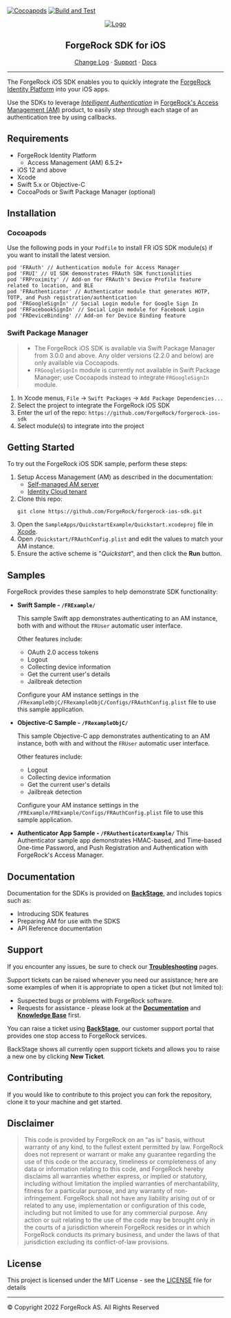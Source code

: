 [![Cocoapods](https://img.shields.io/cocoapods/v/FRAuth?color=%23f46200&label=Version&style=flat-square)](CHANGELOG.md)
[![Build and Test](https://github.com/ForgeRock/forgerock-ios-sdk/actions/workflows/ci.yaml/badge.svg)](https://github.com/ForgeRock/forgerock-ios-sdk/actions/workflows/ci.yaml)


<p align="center">
  <a href="https://github.com/ForgeRock">
    <img src="https://www.forgerock.com/themes/custom/forgerock/images/fr-logo-horz-color.svg" alt="Logo">
  </a>
  <h2 align="center">ForgeRock SDK for iOS</h2>
  <p align="center">
    <a href="./CHANGELOG.md">Change Log</a>
    ·
    <a href="#support">Support</a>
    ·
    <a href="#documentation" target="_blank">Docs</a>
  </p>
  <hr />
</p>

The ForgeRock iOS SDK enables you to quickly integrate the [ForgeRock Identity Platform](https://www.forgerock.com/digital-identity-and-access-management-platform) into your iOS apps.

Use the SDKs to leverage _[Intelligent Authentication](https://www.forgerock.com/platform/access-management/intelligent-authentication)_ in [ForgeRock's Access Management (AM)](https://www.forgerock.com/platform/access-management) product, to easily step through each stage of an authentication tree by using callbacks.

<!------------------------------------------------------------------------------------------------------------------------------------>
<!-- REQUIREMENTS - Supported AM versions, API versions, any other requirements. -->

## Requirements

* ForgeRock Identity Platform
    * Access Management (AM) 6.5.2+
* iOS 12 and above
* Xcode
* Swift 5.x or Objective-C
* CocoaPods or Swift Package Manager (optional)

<!------------------------------------------------------------------------------------------------------------------------------------>
<!-- INSTALLATION -->

## Installation

### Cocoapods
Use the following pods in your `Podfile` to install FR iOS SDK module(s) if you want to install the latest version.

```
pod 'FRAuth' // Authentication module for Access Manager
pod 'FRUI' // UI SDK demonstrates FRAuth SDK functionalities
pod 'FRProximity' // Add-on for FRAuth's Device Profile feature related to location, and BLE
pod 'FRAuthenticator' // Authenticator module that generates HOTP, TOTP, and Push registration/authentication
pod 'FRGoogleSignIn' // Social Login module for Google Sign In
pod 'FRFacebookSignIn' // Social Login module for Facebook Login
pod 'FRDeviceBinding' // Add-on for Device Binding feature
```

### Swift Package Manager
> * The ForgeRock iOS SDK is available via Swift Package Manager from 3.0.0 and above. Any older versions (2.2.0 and below) are only available via Cocoapods.
> * `FRGoogleSignIn` module is currently not available in Swift Package Manager; use Cocoapods instead to integrate `FRGoogleSignIn` module.

1. In Xcode menus, `File` -> `Swift Packages` -> `Add Package Dependencies...`
2. Select the project to integrate the ForgeRock iOS SDK
3. Enter the url of the repo: `https://github.com/ForgeRock/forgerock-ios-sdk`
4. Select module(s) to integrate into the project

<!------------------------------------------------------------------------------------------------------------------------------------>
<!-- QUICK START - Get one of the included samples up and running in as few steps as possible. -->

## Getting Started

To try out the ForgeRock iOS SDK sample, perform these steps:

1. Setup Access Management (AM) as described in the documentation:
    - [Self-managed AM server](https://backstage.forgerock.com/docs/sdks/latest/serverconfiguration/onpremise/index.html)
    - [Identity Cloud tenant](https://backstage.forgerock.com/docs/sdks/latest/serverconfiguration/cloud/index.html)
2. Clone this repo:
    ```
    git clone https://github.com/ForgeRock/forgerock-ios-sdk.git
    ```
3. Open the `SampleApps/QuickstartExample/Quickstart.xcodeproj` file in [Xcode](https://developer.apple.com/xcode/).
4. Open `/Quickstart/FRAuthConfig.plist` and edit the values to match your AM instance.
5. Ensure the active scheme is "_Quickstart_", and then click the **Run** button.

<!------------------------------------------------------------------------------------------------------------------------------------>
<!-- SAMPLES - List the samples we include with the SDKs, where they are, briefly what they show. -->

## Samples

ForgeRock provides these samples to help demonstrate SDK functionality:

- **Swift Sample - `/FRExample/`**

  This sample Swift app demonstrates authenticating to an AM instance, both with and without the `FRUser` automatic user interface.

  Other features include:

    - OAuth 2.0 access tokens
    - Logout
    - Collecting device information
    - Get the current user's details
    - Jailbreak detection

  Configure your AM instance settings in the `/FRexampleObjC/FRexampleObjC/Configs/FRAuthConfig.plist` file to use this sample application.

- **Objective-C Sample - `/FRexampleObjC/`**

  This sample Objective-C app demonstrates authenticating to an AM instance, both with and without the `FRUser` automatic user interface.

  Other features include:

    - Logout
    - Collecting device information
    - Get the current user's details
    - Jailbreak detection

  Configure your AM instance settings in the `/FRExample/FRExample/Configs/FRAuthConfig.plist` file to use this sample application.

- **Authenticator App Sample - `/FRAuthenticatorExample/`**
  This Authenticator sample app demonstrates HMAC-based, and Time-based One-time Password, and Push Registration and Authentication with ForgeRock's Access Manager.


<!------------------------------------------------------------------------------------------------------------------------------------>
<!-- DOCS - Link off to the AM-centric documentation at sdks.forgerock.com. -->

## Documentation

Documentation for the SDKs is provided on **[BackStage](https://backstage.forgerock.com/docs/sdks/latest/whatsnew/)**, and includes topics such as:

* Introducing SDK features
* Preparing AM for use with the SDKS
* API Reference documentation

<!------------------------------------------------------------------------------------------------------------------------------------>
<!-- SUPPORT -->

## Support

If you encounter any issues, be sure to check our **[Troubleshooting](https://backstage.forgerock.com/knowledge/kb/article/a79362752)** pages.

Support tickets can be raised whenever you need our assistance; here are some examples of when it is appropriate to open a ticket (but not limited to):

* Suspected bugs or problems with ForgeRock software.
* Requests for assistance - please look at the **[Documentation](https://backstage.forgerock.com/docs/sdks/latest/whatsnew/)** and **[Knowledge Base](https://backstage.forgerock.com/knowledge/kb/home/g32324668)** first.

You can raise a ticket using **[BackStage](https://backstage.forgerock.com/support/tickets)**, our customer support portal that provides one stop access to ForgeRock services.

BackStage shows all currently open support tickets and allows you to raise a new one by clicking **New Ticket**.

<!------------------------------------------------------------------------------------------------------------------------------------>
<!-- COLLABORATION -->

## Contributing

If you would like to contribute to this project you can fork the repository, clone it to your machine and get started.

<!------------------------------------------------------------------------------------------------------------------------------------>
<!-- LEGAL -->

## Disclaimer

> This code is provided by ForgeRock on an “as is” basis, without warranty of any kind, to the fullest extent permitted by law. ForgeRock does not represent or warrant or make any guarantee regarding the use of this code or the accuracy, timeliness or completeness of any data or information relating to this code, and ForgeRock hereby disclaims all warranties whether express, or implied or statutory, including without limitation the implied warranties of merchantability, fitness for a particular purpose, and any warranty of non-infringement. ForgeRock shall not have any liability arising out of or related to any use, implementation or configuration of this code, including but not limited to use for any commercial purpose. Any action or suit relating to the use of the code may be brought only in the courts of a jurisdiction wherein ForgeRock resides or in which ForgeRock conducts its primary business, and under the laws of that jurisdiction excluding its conflict-of-law provisions.


<!------------------------------------------------------------------------------------------------------------------------------------>
<!-- LICENSE -->

## License

This project is licensed under the MIT License - see the [LICENSE](LICENSE) file for details

---

&copy; Copyright 2022 ForgeRock AS. All Rights Reserved

[forgerock-logo]: https://www.forgerock.com/themes/custom/forgerock/images/fr-logo-horz-color.svg "ForgeRock Logo"
